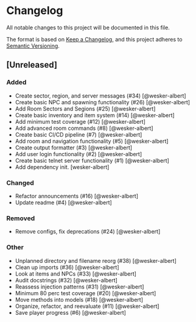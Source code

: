 # Changelog

All notable changes to this project will be documented in this file.

The format is based on [Keep a Changelog](https://keepachangelog.com/en/1.0.0/), and this project adheres to [Semantic Versioning](https://semver.org/spec/v2.0.0.html).

## [Unreleased]

### Added

- Create sector, region, and server messages (#34) [@wesker-albert]
- Create basic NPC and spawning functionality (#26) [@wesker-albert]
- Add Room Sectors and Segions (#25) [@wesker-albert]
- Create basic inventory and item system (#14) [@wesker-albert]
- Add minimum test coverage (#12) [@wesker-albert]
- Add advanced room commands (#8) [@wesker-albert]
- Create basic CI/CD pipeline (#7) [@wesker-albert]
- Add room and navigation functionality (#5) [@wesker-albert]
- Create output formatter (#3) [@wesker-albert]
- Add user login functionality (#2) [@wesker-albert]
- Create basic telnet server functionality (#1) [@wesker-albert]
- Add dependency init. [wesker-albert]

### Changed

- Refactor announcements (#16) [@wesker-albert]
- Update readme (#4) [@wesker-albert]

### Removed

- Remove configs, fix deprecations (#24) [@wesker-albert]

### Other

- Unplanned directory and filename reorg (#38) [@wesker-albert]
- Clean up imports (#36) [@wesker-albert]
- Look at items and NPCs (#33) [@wesker-albert]
- Audit docstrings (#32) [@wesker-albert]
- Reassess injection patterns (#31) [@wesker-albert]
- Minimum 80 perc test coverage (#20) [@wesker-albert]
- Move methods into models (#18) [@wesker-albert]
- Organize, refactor, and reevaluate (#11) [@wesker-albert]
- Save player progress (#6) [@wesker-albert]



